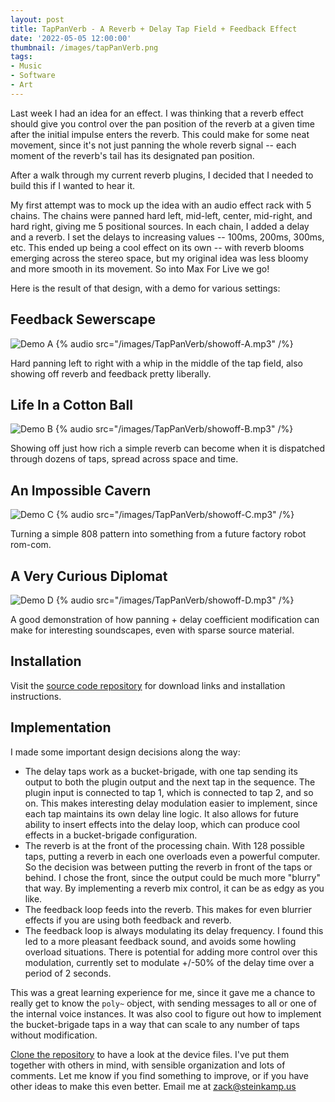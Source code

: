 ```yaml
---
layout: post
title: TapPanVerb - A Reverb + Delay Tap Field + Feedback Effect
date: '2022-05-05 12:00:00'
thumbnail: /images/tapPanVerb.png
tags:
- Music
- Software
- Art
---
```


Last week I had an idea for an effect. I was thinking that a reverb effect should give you control over the pan position of the reverb at a given time after the initial impulse enters the reverb. This could make for some neat movement, since it's not just panning the whole reverb signal -- each moment of the reverb's tail has its designated pan position.

After a walk through my current reverb plugins, I decided that I needed to build this if I wanted to hear it.

My first attempt was to mock up the idea with an audio effect rack with 5 chains. The chains were panned hard left, mid-left, center, mid-right, and hard right, giving me 5 positional sources. In each chain, I added a delay and a reverb. I set the delays to increasing values -- 100ms, 200ms, 300ms, etc. This ended up being a cool effect on its own -- with reverb blooms emerging across the stereo space, but my original idea was less bloomy and more smooth in its movement. So into Max For Live we go!

Here is the result of that design, with a demo for various settings:

## Feedback Sewerscape

![Demo A](/images/TapPanVerb/showoff-A.png)
{% audio src="/images/TapPanVerb/showoff-A.mp3" /%}

Hard panning left to right with a whip in the middle of the tap field, also showing off reverb and feedback pretty liberally.

## Life In a Cotton Ball

![Demo B](/images/TapPanVerb/showoff-B.png)
{% audio src="/images/TapPanVerb/showoff-B.mp3" /%}

Showing off just how rich a simple reverb can become when it is dispatched through dozens of taps, spread across space and time.

## An Impossible Cavern

![Demo C](/images/TapPanVerb/showoff-C.png)
{% audio src="/images/TapPanVerb/showoff-C.mp3" /%}

Turning a simple 808 pattern into something from a future factory robot rom-com.

## A Very Curious Diplomat

![Demo D](/images/TapPanVerb/showoff-D.png)
{% audio src="/images/TapPanVerb/showoff-D.mp3" /%}

A good demonstration of how panning + delay coefficient modification can make for interesting soundscapes, even with sparse source material.

## Installation

Visit the [source code repository](https://github.com/zsteinkamp/m4l-TapPanVerb) for download links and installation instructions.

## Implementation

I made some important design decisions along the way:

- The delay taps work as a bucket-brigade, with one tap sending its output to both the plugin output and the next tap in the sequence. The plugin input is connected to tap 1, which is connected to tap 2, and so on. This makes interesting delay modulation easier to implement, since each tap maintains its own delay line logic. It also allows for future ability to insert effects into the delay loop, which can produce cool effects in a bucket-brigade configuration.
- The reverb is at the front of the processing chain. With 128 possible taps, putting a reverb in each one overloads even a powerful computer. So the decision was between putting the reverb in front of the taps or behind. I chose the front, since the output could be much more "blurry" that way. By implementing a reverb mix control, it can be as edgy as you like.
- The feedback loop feeds into the reverb. This makes for even blurrier effects if you are using both feedback and reverb.
- The feedback loop is always modulating its delay frequency. I found this led to a more pleasant feedback sound, and avoids some howling overload situations. There is potential for adding more control over this modulation, currently set to modulate +/-50% of the delay time over a period of 2 seconds.

This was a great learning experience for me, since it gave me a chance to really get to know the `poly~` object, with sending messages to all or one of the internal voice instances. It was also cool to figure out how to implement the bucket-brigade taps in a way that can scale to any number of taps without modification.

[Clone the repository](https://github.com/zsteinkamp/m4l-TapPanVerb) to have a look at the device files. I've put them together with others in mind, with sensible organization and lots of comments. Let me know if you find something to improve, or if you have other ideas to make this even better. Email me at zack@steinkamp.us

